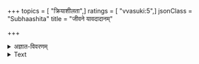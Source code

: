 +++
topics = [ "क्रियाशीलता",]
ratings = [ "vvasuki:5",]
jsonClass = "Subhaashita"
title = "जीवने यावदादानम्"

+++

<details><summary>अज्ञात-विवरणम्</summary>

अस्मद्योगनिष्ठेन (ततो भावशुद्धेन) जीवनेन यद्यार्यसामाज आत्मानं धन्यं मन्येत, तर्ह्येतत् सम्भवति।  
केचिद् यथा विचक्षणा वेतनभोजनादिकमादाय निजं ज्ञानम् अमूल्यम् प्रकाशयेयुः।
</details>



<details><summary>Text</summary>

जीवने यावदादानं स्यात् प्रदानं ततोऽधिकम्।  
इत्येषा प्रार्थनास्माकं भगवन् परिपूर्यताम्॥
</details>
